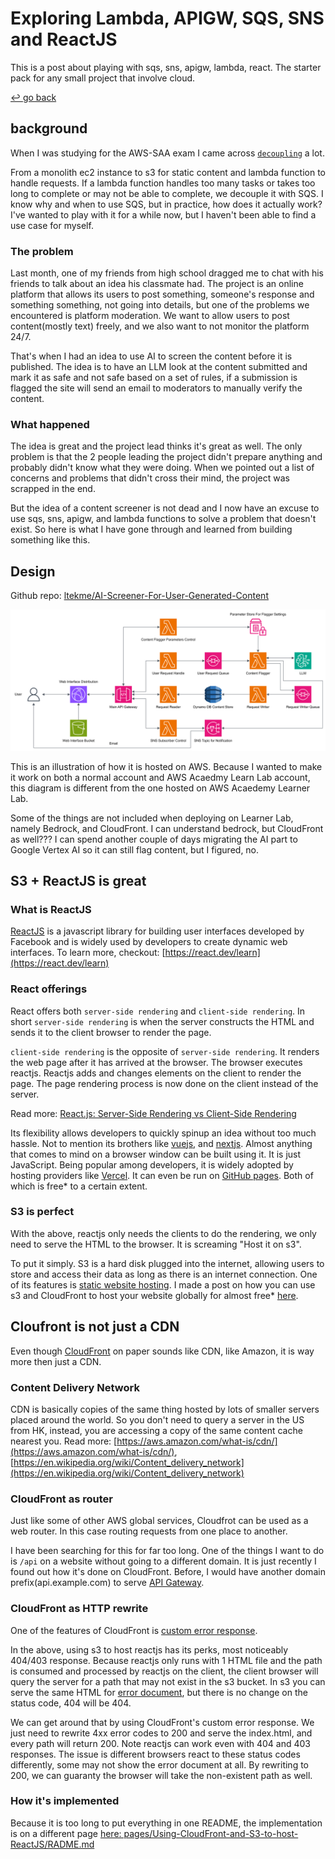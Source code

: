 # Exploring Lambda, APIGW, SQS, SNS and ReactJS

This is a post about playing with sqs, sns, apigw, lambda, react. The starter pack for any small project that involve cloud.

[↩️ go back](../)

## background

When I was studying for the AWS-SAA exam I came across [`decoupling`](https://docs.aws.amazon.com/prescriptive-guidance/latest/modernization-integrating-microservices/decouple-messaging.html) a lot.

From a monolith ec2 instance to s3 for static content and lambda function to handle requests. If a lambda function handles too many tasks or takes too long to complete or may not be able to complete, we decouple it with SQS. I know why and when to use SQS, but in practice, how does it actually work? I've wanted to play with it for a while now, but I haven't been able to find a use case for myself.

### The problem

Last month, one of my friends from high school dragged me to chat with his friends to talk about an idea his classmate had. The project is an online platform that allows its users to post something, someone's response and something something, not going into details, but one of the problems we encountered is platform moderation. We want to allow users to post content(mostly text) freely, and we also want to not monitor the platform 24/7.

That's when I had an idea to use AI to screen the content before it is published. The idea is to have an LLM look at the content submitted and mark it as safe and not safe based on a set of rules, if a submission is flagged the site will send an email to moderators to manually verify the content.

### What happened

The idea is great and the project lead thinks it's great as well. The only problem is that the 2 people leading the project didn't prepare anything and probably didn't know what they were doing. When we pointed out a list of concerns and problems that didn't cross their mind, the project was scrapped in the end.

But the idea of a content screener is not dead and I now have an excuse to use sqs, sns, apigw, and lambda functions to solve a problem that doesn't exist. So here is what I have gone through and learned from building something like this.

## Design

Github repo: [ltekme/AI-Screener-For-User-Generated-Content](https://github.com/ltekme/AI-Screener-For-User-Generated-Content)

![Project Diagram](diagrams/exports/Full-export.png)

This is an illustration of how it is hosted on AWS. Because I wanted to make it work on both a normal account and AWS Acaedmy Learn Lab account, this diagram is different from the one hosted on AWS Acaedemy Learner Lab.

Some of the things are not included when deploying on Learner Lab, namely Bedrock, and CloudFront. I can understand bedrock, but CloudFront as well??? I can spend another couple of days migrating the AI part to Google Vertex AI so it can still flag content, but I figured, no.

## S3 + ReactJS is great

### What is ReactJS

[ReactJS](https://react.dev/) is a javascript library for building user interfaces developed by Facebook and is widely used by developers to create dynamic web interfaces. To learn more, checkout: [https://react.dev/learn](https://react.dev/learn)

### React offerings

React offers both `server-side rendering` and `client-side rendering`. In short `server-side rendering` is when the server constructs the HTML and sends it to the client browser to render the page.

`client-side rendering` is the opposite of `server-side rendering`. It renders the web page after it has arrived at the browser. The browser executes reactjs. Reactjs adds and changes elements on the client to render the page. The page rendering process is now done on the client instead of the server.

Read more: [React.js: Server-Side Rendering vs Client-Side Rendering](https://flatirons.com/blog/react-js-server-side-rendering-vs-client-side-rendering/#:~:text=Key%20Takeaways%3A-,React.,using%20JavaScript%20for%20dynamic%20updates.)

Its flexibility allows developers to quickly spinup an idea without too much hassle. Not to mention its brothers like [vuejs](https://vuejs.org/), and [nextjs](https://nextjs.org/). Almost anything that comes to mind on a browser window can be built using it. It is just JavaScript. Being popular among developers, it is widely adopted by hosting providers like [Vercel](https://vercel.com/). It can even be run on [GitHub pages](https://pages.github.com/). Both of which is free* to a certain extent.

### S3 is perfect

With the above, reactjs only needs the clients to do the rendering, we only need to serve the HTML to the browser. It is screaming "Host it on s3".

To put it simply. S3 is a hard disk plugged into the internet, allowing users to store and access their data as long as there is an internet connection. One of its features is [static website hosting](https://docs.aws.amazon.com/AmazonS3/latest/userguide/WebsiteHosting.html). I made a post on how you can use s3 and CloudFront to host your website globally for almost free* [here](../1.Using-S3-to-host-static-website/README.md).

## Cloufront is not just a CDN

Even though [CloudFront](https://aws.amazon.com/cloudfront/) on paper sounds like CDN, like Amazon, it is way more then just a CDN.

### Content Delivery Network

CDN is basically copies of the same thing hosted by lots of smaller servers placed around the world. So you don't need to query a server in the US from HK, instead, you are accessing a copy of the same content cache nearest you. Read more: [https://aws.amazon.com/what-is/cdn/](https://aws.amazon.com/what-is/cdn/), [https://en.wikipedia.org/wiki/Content_delivery_network](https://en.wikipedia.org/wiki/Content_delivery_network)

### CloudFront as router

Just like some of other AWS global services, Cloudfrot can be used as a web router. In this case routing requests from one place to another.

I have been searching for this for far too long. One of the things I want to do is `/api` on a website without going to a different domain. It is just recently I found out how it's done on CloudFront. Before, I would have another domain prefix(api.example.com) to serve [API Gateway](https://aws.amazon.com/api-gateway/).

### CloudFront as HTTP rewrite

One of the features of CloudFront is [custom error response](https://docs.aws.amazon.com/AmazonCloudFront/latest/DeveloperGuide/custom-error-pages-procedure.html).

In the above, using s3 to host reactjs has its perks, most noticeably 404/403 response. Because reactjs only runs with 1 HTML file and the path is consumed and processed by reactjs on the client, the client browser will query the server for a path that may not exist in the s3 bucket. In s3 you can serve the same HTML for [error document](https://docs.aws.amazon.com/AmazonS3/latest/userguide/CustomErrorDocSupport.html#custom-error-document), but there is no change on the status code, 404 will be 404.

We can get around that by using CloudFront's custom error response. We just need to rewrite 4xx error codes to 200 and serve the index.html, and every path will return 200. Note reactjs can work even with 404 and 403 responses. The issue is different browsers react to these status codes differently, some may not show the error document at all. By rewriting to 200, we can guaranty the browser will take the non-existent path as well.

### How it's implemented

Because it is too long to put everything in one README, the implementation is on a different page [here: pages/Using-CloudFront-and-S3-to-host-ReactJS/RADME.md](pages/Using-CloudFront-and-S3-to-host-ReactJS/RADME.md)
